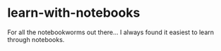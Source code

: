 # learn-with-notebooks
For all the notebookworms out there... I always found it easiest to learn through notebooks. 
